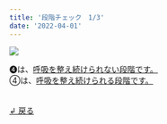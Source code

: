 ```yaml
---
title: '段階チェック　1/3'
date: '2022-04-01'
---
```

![](/images/a_04_.jpg)

➍は、[呼吸を整え続けられない段階です。   ]()   
④は、[呼吸を整え続けられる段階です。   ]()

　  
[ ↲ 戻る ](/posts/00)
